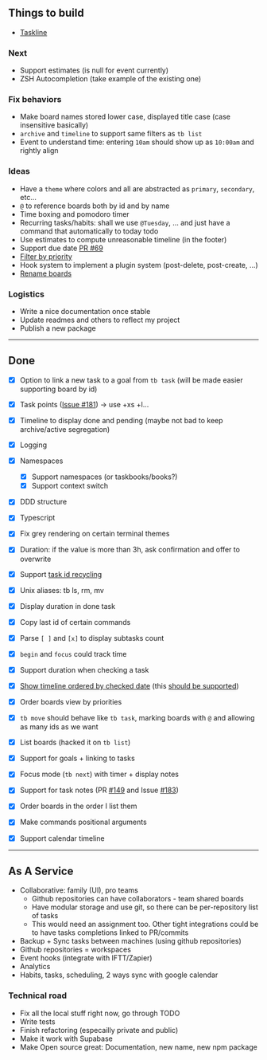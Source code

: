 ## Things to build

- [Taskline](https://github.com/perryrh0dan/taskline#configuration)

### Next
- Support estimates (is null for event currently)
- ZSH Autocompletion (take example of the existing one)

### Fix behaviors

- Make board names stored lower case, displayed title case (case insensitive basically)
- `archive` and `timeline` to support same filters as `tb list`
- Event to understand time: entering `10am` should show up as `10:00am` and rightly align

### Ideas

- Have a `theme` where colors and all are abstracted as `primary`, `secondary`, etc...
- `@` to reference boards both by id and by name
- Time boxing and pomodoro timer
- Recurring tasks/habits: shall we use `@Tuesday`, ... and just have a command
  that automatically to today todo
- Use estimates to compute unreasonable timeline (in the footer)
- Support due date [PR #69](https://github.com/klaudiosinani/taskbook/pull/69)
- [Filter by priority](https://github.com/klaudiosinani/taskbook/pull/136)
- Hook system to implement a plugin system (post-delete, post-create, ...)
- [Rename boards](https://github.com/klaudiosinani/taskbook/pull/73/files)

### Logistics

- Write a nice documentation once stable
- Update readmes and others to reflect my project
- Publish a new package


---

## Done

- [x] Option to link a new task to a goal from `tb task` (will be made easier supporting board by id)
- [x] Task points ([Issue #181](https://github.com/klaudiosinani/taskbook/issues/181)) -> use +xs +l...
- [x] Timeline to display done and pending (maybe not bad to keep archive/active segregation)


- [x] Logging
- [x] Namespaces
    - [x] Support namespaces (or taskbooks/books?)
    - [x] Support context switch
- [x] DDD structure
- [x] Typescript
- [x] Fix grey rendering on certain terminal themes
- [x] Duration: if the value is more than 3h, ask confirmation and offer to overwrite
- [x] Support [task id recycling](https://github.com/klaudiosinani/taskbook/issues/33)
- [x] Unix aliases: tb ls, rm, mv
- [x] Display duration in done task
- [x] Copy last id of certain commands
- [x] Parse `[ ]` and `[x]` to display subtasks count
- [x] `begin` and `focus` could track time
- [x] Support duration when checking a task
- [x] [Show timeline ordered by checked date](https://github.com/klaudiosinani/taskbook/issues/158) (this [should be supported](https://github.com/klaudiosinani/taskbook/pull/190))
- [x] Order boards view by priorities
- [x] `tb move` should behave like `tb task`, marking boards with `@` and allowing as many ids as we want
- [x] List boards (hacked it on `tb list`)
- [x] Support for goals + linking to tasks
- [x] Focus mode (`tb next`) with timer + display notes
- [x] Support for task notes (PR [#149](https://github.com/klaudiosinani/taskbook/pull/149) and Issue [#183](https://github.com/klaudiosinani/taskbook/issues/183))
- [x] Order boards in the order I list them
- [x] Make commands positional arguments
- [x] Support calendar timeline

---

## As A Service

- Collaborative: family (UI), pro teams
    - Github repositories can have collaborators - team shared boards
    - Have modular storage and use git, so there can be per-repository list of tasks
    - This would need an assignment too. Other tight integrations could be to
      have tasks completions linked to PR/commits
- Backup + Sync tasks between machines (using github repositories)
- Github repositories = workspaces
- Event hooks (integrate with IFTT/Zapier)
- Analytics
- Habits, tasks, scheduling, 2 ways sync with google calendar

### Technical road

- Fix all the local stuff right now, go through TODO
- Write tests
- Finish refactoring (especailly private and public)
- Make it work with Supabase
- Make Open source great: Documentation, new name, new npm package
